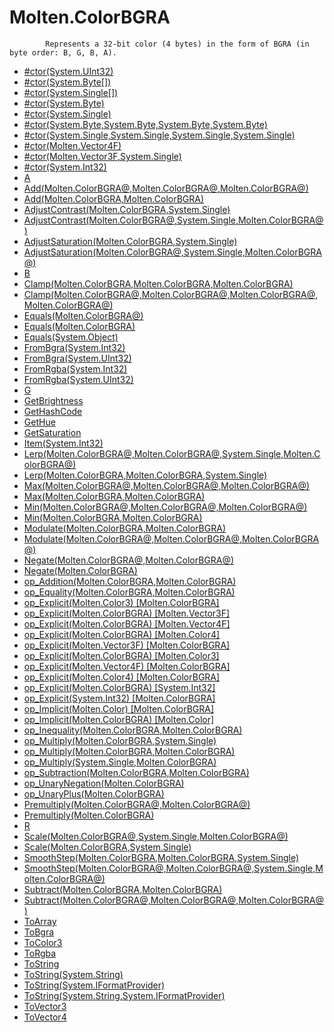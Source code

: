 ﻿  
# Molten.ColorBGRA

            Represents a 32-bit color (4 bytes) in the form of BGRA (in byte order: B, G, B, A).
            
  
*  [#ctor(System.UInt32)](docs/Molten.Math/Molten/ColorBGRA/#ctor.md)  
*  [#ctor(System.Byte[])](docs/Molten.Math/Molten/ColorBGRA/#ctor.md)  
*  [#ctor(System.Single[])](docs/Molten.Math/Molten/ColorBGRA/#ctor.md)  
*  [#ctor(System.Byte)](docs/Molten.Math/Molten/ColorBGRA/#ctor.md)  
*  [#ctor(System.Single)](docs/Molten.Math/Molten/ColorBGRA/#ctor.md)  
*  [#ctor(System.Byte,System.Byte,System.Byte,System.Byte)](docs/Molten.Math/Molten/ColorBGRA/#ctor.md)  
*  [#ctor(System.Single,System.Single,System.Single,System.Single)](docs/Molten.Math/Molten/ColorBGRA/#ctor.md)  
*  [#ctor(Molten.Vector4F)](docs/Molten.Math/Molten/ColorBGRA/#ctor.md)  
*  [#ctor(Molten.Vector3F,System.Single)](docs/Molten.Math/Molten/ColorBGRA/#ctor.md)  
*  [#ctor(System.Int32)](docs/Molten.Math/Molten/ColorBGRA/#ctor.md)  
*  [A](docs/Molten.Math/Molten/ColorBGRA/A.md)  
*  [Add(Molten.ColorBGRA@,Molten.ColorBGRA@,Molten.ColorBGRA@)](docs/Molten.Math/Molten/ColorBGRA/Add.md)  
*  [Add(Molten.ColorBGRA,Molten.ColorBGRA)](docs/Molten.Math/Molten/ColorBGRA/Add.md)  
*  [AdjustContrast(Molten.ColorBGRA,System.Single)](docs/Molten.Math/Molten/ColorBGRA/AdjustContrast.md)  
*  [AdjustContrast(Molten.ColorBGRA@,System.Single,Molten.ColorBGRA@)](docs/Molten.Math/Molten/ColorBGRA/AdjustContrast.md)  
*  [AdjustSaturation(Molten.ColorBGRA,System.Single)](docs/Molten.Math/Molten/ColorBGRA/AdjustSaturation.md)  
*  [AdjustSaturation(Molten.ColorBGRA@,System.Single,Molten.ColorBGRA@)](docs/Molten.Math/Molten/ColorBGRA/AdjustSaturation.md)  
*  [B](docs/Molten.Math/Molten/ColorBGRA/B.md)  
*  [Clamp(Molten.ColorBGRA,Molten.ColorBGRA,Molten.ColorBGRA)](docs/Molten.Math/Molten/ColorBGRA/Clamp.md)  
*  [Clamp(Molten.ColorBGRA@,Molten.ColorBGRA@,Molten.ColorBGRA@,Molten.ColorBGRA@)](docs/Molten.Math/Molten/ColorBGRA/Clamp.md)  
*  [Equals(Molten.ColorBGRA@)](docs/Molten.Math/Molten/ColorBGRA/Equals.md)  
*  [Equals(Molten.ColorBGRA)](docs/Molten.Math/Molten/ColorBGRA/Equals.md)  
*  [Equals(System.Object)](docs/Molten.Math/Molten/ColorBGRA/Equals.md)  
*  [FromBgra(System.Int32)](docs/Molten.Math/Molten/ColorBGRA/FromBgra.md)  
*  [FromBgra(System.UInt32)](docs/Molten.Math/Molten/ColorBGRA/FromBgra.md)  
*  [FromRgba(System.Int32)](docs/Molten.Math/Molten/ColorBGRA/FromRgba.md)  
*  [FromRgba(System.UInt32)](docs/Molten.Math/Molten/ColorBGRA/FromRgba.md)  
*  [G](docs/Molten.Math/Molten/ColorBGRA/G.md)  
*  [GetBrightness](docs/Molten.Math/Molten/ColorBGRA/GetBrightness.md)  
*  [GetHashCode](docs/Molten.Math/Molten/ColorBGRA/GetHashCode.md)  
*  [GetHue](docs/Molten.Math/Molten/ColorBGRA/GetHue.md)  
*  [GetSaturation](docs/Molten.Math/Molten/ColorBGRA/GetSaturation.md)  
*  [Item(System.Int32)](docs/Molten.Math/Molten/ColorBGRA/Item.md)  
*  [Lerp(Molten.ColorBGRA@,Molten.ColorBGRA@,System.Single,Molten.ColorBGRA@)](docs/Molten.Math/Molten/ColorBGRA/Lerp.md)  
*  [Lerp(Molten.ColorBGRA,Molten.ColorBGRA,System.Single)](docs/Molten.Math/Molten/ColorBGRA/Lerp.md)  
*  [Max(Molten.ColorBGRA@,Molten.ColorBGRA@,Molten.ColorBGRA@)](docs/Molten.Math/Molten/ColorBGRA/Max.md)  
*  [Max(Molten.ColorBGRA,Molten.ColorBGRA)](docs/Molten.Math/Molten/ColorBGRA/Max.md)  
*  [Min(Molten.ColorBGRA@,Molten.ColorBGRA@,Molten.ColorBGRA@)](docs/Molten.Math/Molten/ColorBGRA/Min.md)  
*  [Min(Molten.ColorBGRA,Molten.ColorBGRA)](docs/Molten.Math/Molten/ColorBGRA/Min.md)  
*  [Modulate(Molten.ColorBGRA,Molten.ColorBGRA)](docs/Molten.Math/Molten/ColorBGRA/Modulate.md)  
*  [Modulate(Molten.ColorBGRA@,Molten.ColorBGRA@,Molten.ColorBGRA@)](docs/Molten.Math/Molten/ColorBGRA/Modulate.md)  
*  [Negate(Molten.ColorBGRA@,Molten.ColorBGRA@)](docs/Molten.Math/Molten/ColorBGRA/Negate.md)  
*  [Negate(Molten.ColorBGRA)](docs/Molten.Math/Molten/ColorBGRA/Negate.md)  
*  [op_Addition(Molten.ColorBGRA,Molten.ColorBGRA)](docs/Molten.Math/Molten/ColorBGRA/op_Addition.md)  
*  [op_Equality(Molten.ColorBGRA,Molten.ColorBGRA)](docs/Molten.Math/Molten/ColorBGRA/op_Equality.md)  
*  [op_Explicit(Molten.Color3) [Molten.ColorBGRA]](docs/Molten.Math/Molten/ColorBGRA/op_Explicit.md)  
*  [op_Explicit(Molten.ColorBGRA) [Molten.Vector3F]](docs/Molten.Math/Molten/ColorBGRA/op_Explicit.md)  
*  [op_Explicit(Molten.ColorBGRA) [Molten.Vector4F]](docs/Molten.Math/Molten/ColorBGRA/op_Explicit.md)  
*  [op_Explicit(Molten.ColorBGRA) [Molten.Color4]](docs/Molten.Math/Molten/ColorBGRA/op_Explicit.md)  
*  [op_Explicit(Molten.Vector3F) [Molten.ColorBGRA]](docs/Molten.Math/Molten/ColorBGRA/op_Explicit.md)  
*  [op_Explicit(Molten.ColorBGRA) [Molten.Color3]](docs/Molten.Math/Molten/ColorBGRA/op_Explicit.md)  
*  [op_Explicit(Molten.Vector4F) [Molten.ColorBGRA]](docs/Molten.Math/Molten/ColorBGRA/op_Explicit.md)  
*  [op_Explicit(Molten.Color4) [Molten.ColorBGRA]](docs/Molten.Math/Molten/ColorBGRA/op_Explicit.md)  
*  [op_Explicit(Molten.ColorBGRA) [System.Int32]](docs/Molten.Math/Molten/ColorBGRA/op_Explicit.md)  
*  [op_Explicit(System.Int32) [Molten.ColorBGRA]](docs/Molten.Math/Molten/ColorBGRA/op_Explicit.md)  
*  [op_Implicit(Molten.Color) [Molten.ColorBGRA]](docs/Molten.Math/Molten/ColorBGRA/op_Implicit.md)  
*  [op_Implicit(Molten.ColorBGRA) [Molten.Color]](docs/Molten.Math/Molten/ColorBGRA/op_Implicit.md)  
*  [op_Inequality(Molten.ColorBGRA,Molten.ColorBGRA)](docs/Molten.Math/Molten/ColorBGRA/op_Inequality.md)  
*  [op_Multiply(Molten.ColorBGRA,System.Single)](docs/Molten.Math/Molten/ColorBGRA/op_Multiply.md)  
*  [op_Multiply(Molten.ColorBGRA,Molten.ColorBGRA)](docs/Molten.Math/Molten/ColorBGRA/op_Multiply.md)  
*  [op_Multiply(System.Single,Molten.ColorBGRA)](docs/Molten.Math/Molten/ColorBGRA/op_Multiply.md)  
*  [op_Subtraction(Molten.ColorBGRA,Molten.ColorBGRA)](docs/Molten.Math/Molten/ColorBGRA/op_Subtraction.md)  
*  [op_UnaryNegation(Molten.ColorBGRA)](docs/Molten.Math/Molten/ColorBGRA/op_UnaryNegation.md)  
*  [op_UnaryPlus(Molten.ColorBGRA)](docs/Molten.Math/Molten/ColorBGRA/op_UnaryPlus.md)  
*  [Premultiply(Molten.ColorBGRA@,Molten.ColorBGRA@)](docs/Molten.Math/Molten/ColorBGRA/Premultiply.md)  
*  [Premultiply(Molten.ColorBGRA)](docs/Molten.Math/Molten/ColorBGRA/Premultiply.md)  
*  [R](docs/Molten.Math/Molten/ColorBGRA/R.md)  
*  [Scale(Molten.ColorBGRA@,System.Single,Molten.ColorBGRA@)](docs/Molten.Math/Molten/ColorBGRA/Scale.md)  
*  [Scale(Molten.ColorBGRA,System.Single)](docs/Molten.Math/Molten/ColorBGRA/Scale.md)  
*  [SmoothStep(Molten.ColorBGRA,Molten.ColorBGRA,System.Single)](docs/Molten.Math/Molten/ColorBGRA/SmoothStep.md)  
*  [SmoothStep(Molten.ColorBGRA@,Molten.ColorBGRA@,System.Single,Molten.ColorBGRA@)](docs/Molten.Math/Molten/ColorBGRA/SmoothStep.md)  
*  [Subtract(Molten.ColorBGRA,Molten.ColorBGRA)](docs/Molten.Math/Molten/ColorBGRA/Subtract.md)  
*  [Subtract(Molten.ColorBGRA@,Molten.ColorBGRA@,Molten.ColorBGRA@)](docs/Molten.Math/Molten/ColorBGRA/Subtract.md)  
*  [ToArray](docs/Molten.Math/Molten/ColorBGRA/ToArray.md)  
*  [ToBgra](docs/Molten.Math/Molten/ColorBGRA/ToBgra.md)  
*  [ToColor3](docs/Molten.Math/Molten/ColorBGRA/ToColor3.md)  
*  [ToRgba](docs/Molten.Math/Molten/ColorBGRA/ToRgba.md)  
*  [ToString](docs/Molten.Math/Molten/ColorBGRA/ToString.md)  
*  [ToString(System.String)](docs/Molten.Math/Molten/ColorBGRA/ToString.md)  
*  [ToString(System.IFormatProvider)](docs/Molten.Math/Molten/ColorBGRA/ToString.md)  
*  [ToString(System.String,System.IFormatProvider)](docs/Molten.Math/Molten/ColorBGRA/ToString.md)  
*  [ToVector3](docs/Molten.Math/Molten/ColorBGRA/ToVector3.md)  
*  [ToVector4](docs/Molten.Math/Molten/ColorBGRA/ToVector4.md)